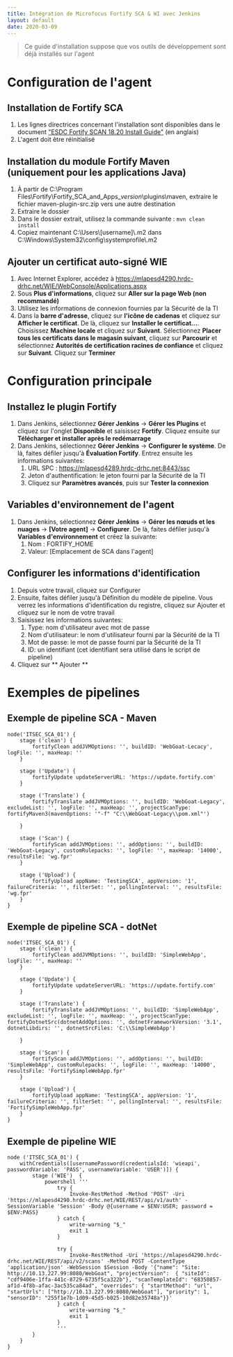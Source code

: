 ```yaml
---
title: Intégration de Microfocus Fortify SCA & WI avec Jenkins
layout: default
date: 2020-03-09
---
```


> Ce guide d'installation suppose que vos outils de développement sont déjà installés sur l'agent

# Configuration de l'agent

## Installation de Fortify SCA

1. Les lignes directrices concernant l'installation sont disponibles dans le document ["ESDC Fortify SCAN 18.20 Install Guide"](SCA_Install_18.20.pdf) (en anglais)
2. L'agent doit être réinitialisé

## Installation du module Fortify Maven (uniquement pour les applications Java)

1. À partir de C:\Program Files\Fortify\Fortify_SCA_and_Apps_*version*\plugins\maven\, extraire le fichier maven-plugin-src.zip vers une autre destination
2. Extraire le dossier
3. Dans le dossier extrait, utilisez la commande suivante : `mvn clean install`
4. Copiez maintenant C:\Users\\[username]\\.m2 dans C:\Windows\System32\config\systemprofile\\.m2 

## Ajouter un certificat auto-signé WIE

1. Avec Internet Explorer, accédez à https://mlapesd4290.hrdc-drhc.net/WIE/WebConsole/Applications.aspx
2. Sous **Plus d'informations**, cliquez sur **Aller sur la page Web (non recommandé)**
3. Utilisez les informations de connexion fournies par la Sécurité de la TI
4. Dans la **barre d'adresse**, cliquez sur **l'icône de cadenas** et cliquez sur **Afficher le certificat**. De là, cliquez sur **Installer le certificat…**. Choisissez **Machine locale** et cliquez sur **Suivant**. Sélectionnez **Placer tous les certificats dans le magasin suivant**, cliquez sur **Parcourir** et sélectionnez **Autorités de certification racines de confiance** et cliquez sur **Suivant**. Cliquez sur **Terminer**

# Configuration principale

## Installez le plugin Fortify

1. Dans Jenkins, sélectionnez **Gérer Jenkins** -> **Gérer les Plugins** et cliquez sur l'onglet **Disponible** et saisissez **Fortify**. Cliquez ensuite sur **Télécharger et installer après le redémarrage**
2. Dans Jenkins, sélectionnez **Gérer Jenkins** -> **Configurer le système**. De là, faites défiler jusqu'à **Évaluation Fortify**. Entrez ensuite les informations suivantes:
    1. URL SPC : https://mlapesd4289.hrdc-drhc.net:8443/ssc
    2. Jeton d'authentification: le jeton fourni par la Sécurité de la TI
    3. Cliquez sur **Paramètres avancés**, puis sur **Tester la connexion**

## Variables d'environnement de l'agent

1. Dans Jenkins, sélectionnez **Gérer Jenkins** -> **Gérer les nœuds et les nuages​​** -> **[Votre agent]** -> **Configurer**. De là, faites défiler jusqu'à **Variables d'environnement** et créez la suivante:
    1. Nom : FORTIFY_HOME
    2. Valeur: [Emplacement de SCA dans l'agent]

## Configurer les informations d'identification

1. Depuis votre travail, cliquez sur Configurer
2. Ensuite, faites défiler jusqu'à Définition du modèle de pipeline. Vous verrez les informations d'identification du registre, cliquez sur Ajouter et cliquez sur le nom de votre travail
3. Saisissez les informations suivantes:
    1. Type: nom d'utilisateur avec mot de passe
    2. Nom d'utilisateur: le nom d'utilisateur fourni par la Sécurité de la TI
    3. Mot de passe: le mot de passe fourni par la Sécurité de la TI
    4. ID: un identifiant (cet identifiant sera utilisé dans le script de pipeline)
4. Cliquez sur ** Ajouter **

# Exemples de pipelines

## Exemple de pipeline SCA - Maven

```
node('ITSEC_SCA_01') {
    stage ('clean') {
        fortifyClean addJVMOptions: '', buildID: 'WebGoat-Lecacy', logFile: '', maxHeap: ''
    }
    
    stage ('Update') {
        fortifyUpdate updateServerURL: 'https://update.fortify.com'
    }
    
    stage ('Translate') {
        fortifyTranslate addJVMOptions: '', buildID: 'WebGoat-Legacy', excludeList: '', logFile: '', maxHeap: '', projectScanType: fortifyMaven3(mavenOptions: '"-f" "C:\\WebGoat-Legacy\\pom.xml"')
        
    }

    stage ('Scan') {
        fortifyScan addJVMOptions: '', addOptions: '', buildID: 'WebGoat-Legacy', customRulepacks: '', logFile: '', maxHeap: '14000', resultsFile: 'wg.fpr'
    }
    
    stage ('Upload') {
        fortifyUpload appName: 'TestingSCA', appVersion: '1', failureCriteria: '', filterSet: '', pollingInterval: '', resultsFile: 'wg.fpr'
    }
}
```

## Exemple de pipeline SCA - dotNet

```
node('ITSEC_SCA_01') {
    stage ('clean') {
        fortifyClean addJVMOptions: '', buildID: 'SimpleWebApp', logFile: '', maxHeap: ''
    }
    
    stage ('Update') {
        fortifyUpdate updateServerURL: 'https://update.fortify.com'
    }
    
    stage ('Translate') {
        fortifyTranslate addJVMOptions: '', buildID: 'SimpleWebApp', excludeList: '', logFile: '', maxHeap: '', projectScanType: fortifyDotnetSrc(dotnetAddOptions: '', dotnetFrameworkVersion: '3.1', dotnetLibdirs: '', dotnetSrcFiles: 'C:\\SimpleWebApp')
        
    }

    stage ('Scan') {
        fortifyScan addJVMOptions: '', addOptions: '', buildID: 'SimpleWebApp', customRulepacks: '', logFile: '', maxHeap: '14000', resultsFile: 'FortifySimpleWebApp.fpr'
    }
    
    stage ('Upload') {
        fortifyUpload appName: 'TestingSCA', appVersion: '1', failureCriteria: '', filterSet: '', pollingInterval: '', resultsFile: 'FortifySimpleWebApp.fpr'
    }
}
```

## Exemple de pipeline WIE

```
node ('ITSEC_SCA_01') {
    withCredentials([usernamePassword(credentialsId: 'wieapi', passwordVariable: 'PASS', usernameVariable: 'USER')]) {
        stage ('WIE')  {
            powershell '''
                try {
                    Invoke-RestMethod -Method 'POST' -Uri 'https://mlapesd4290.hrdc-drhc.net/WIE/REST/api/v1/auth' -SessionVariable 'Session' -Body @{username = $ENV:USER; password = $ENV:PASS}
                } catch {
                    write-warning "$_"
                    exit 1
                }
                
                try {
                    Invoke-RestMethod -Uri 'https://mlapesd4290.hrdc-drhc.net/WIE/REST/api/v2/scans' -Method POST -ContentType 'application/json' -WebSession $Session -Body '{"name": "Site: http://10.13.227.99:8080/WebGoat", "projectVersion":  { "siteId": "cdf9406e-1ffa-441c-8729-6735f5ca322b"}, "scanTemplateId": "68350857-af1d-4f8b-afac-3ac535ca84ad", "overrides": { "startMethod": "url", "startUrls": ["http://10.13.227.99:8080/WebGoat"], "priority": 1, "sensorID": "255f1e7b-1d09-45d5-b025-10d82e35748a"}}'
                } catch {
                    write-warning "$_"
                    exit 1
                }
                '''        
        }
    }
}
```

